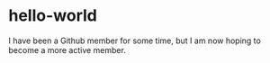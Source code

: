 # hello-world

I have been a Github member for some time, but I am now hoping to become a more active member.
